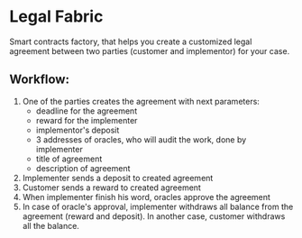 # Legal Fabric

Smart contracts factory, that helps you create a customized legal agreement between two parties (customer and implementor) for your case.

## Workflow:
1. One of the parties creates the agreement with next parameters:
   * deadline for the agreement
   * reward for the implementer
   * implementor's deposit
   * 3 addresses of oracles, who will audit the work, done by implementer
   * title of agreement
   * description of agreement
2. Implementer sends a deposit to created agreement
3. Customer sends a reward to created agreement
4. When implementer finish his word, oracles approve the agreement
5. In case of oracle's approval, implementer withdraws all balance from the agreement (reward and deposit). In another case, customer withdraws all the balance.
